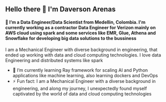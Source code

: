 ## Hello there 👋 I'm Daverson Arenas
#### 🔭 I’m a Data Engineer/Data Scientist from Medellin, Colombia. I'm currently working as a contractor Data Engineer for Verizon mainly on AWS cloud using spark and some services like EMR, Glue, Athena and Snowflake for developing big data solutions to the bussiness

I am a Mechanical Engineer with diverse background in engineering, that ended up working with data and cloud computing technologies. I love data Engineering and distributed systems like spark 

- 🌱 I’m currently learning Ray framework for scaling AI and Python applications like machine learning, also learning dockers and DevOps
- ⚡ Fun fact: I am a Mechanical Engineer with a diverse background in engineering, and along my journey, I unexpectedly found myself captivated by the world of data and cloud computing technologies
  
<!--
**DaverArenas/DaverArenas** is a ✨ _special_ ✨ repository because its `README.md` (this file) appears on your GitHub profile.

Here are some ideas to get you started:

- 🔭 I’m currently working on ...
- 🌱 I’m currently learning ...
- 👯 I’m looking to collaborate on ...
- 🤔 I’m looking for help with ...
- 💬 Ask me about ...
- 📫 How to reach me: ...
- 😄 Pronouns: ...
- ⚡ Fun fact: ...
-->
